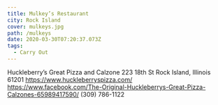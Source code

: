 ```yaml
---
title: Mulkey’s Restaurant
city: Rock Island
cover: mulkeys.jpg
path: /mulkeys
date: 2020-03-30T07:20:37.073Z
tags:
  - Carry Out
---
```


Huckleberry’s Great Pizza and Calzone
223 18th St
Rock Island, Illinois 61201
https://www.huckleberryspizza.com/
https://www.facebook.com/The-Original-Huckleberrys-Great-Pizza-Calzones-65989417590/
(309) 786-1122
